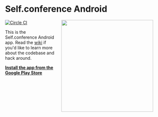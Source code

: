 # Self.conference Android

<img src="http://f.cl.ly/items/13351P0x182Y3l083Q1x/self.conf.avatar.png" width="300" height="300" align="right" hspace="20">

[![Circle CI](https://circleci.com/gh/selfconference/selfconf-android.svg?style=svg)](https://circleci.com/gh/selfconference/selfconf-android)

This is the Self.conference Android app. Read the [wiki](https://github.com/selfconference/selfconf-android/wiki) if you'd like to learn more about the codebase and hack around.

[__Install the app from the Google Play Store__](https://play.google.com/store/apps/details?id=org.selfconference.android)
